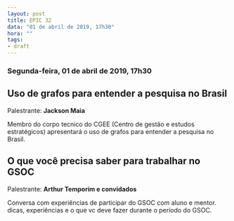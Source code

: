 ```yaml
---
layout: post
title: EPIC 32
data: "01 de abril de 2019, 17h30"
hora: ""
tags:
- draft
---
```


### Segunda-feira, 01 de abril de 2019, 17h30

## Uso de grafos para entender a pesquisa no Brasil
Palestrante: **Jackson Maia**

Membro do corpo tecnico do CGEE (Centro de gestão e estudos estratégicos) apresentará o uso de grafos para entender a pesquisa no Brasil.

## O que você precisa saber para trabalhar no GSOC
Palestrante: **Arthur Temporim e convidados**

Conversa com experiências de participar do GSOC com aluno e mentor. dicas, experiências e o que vc deve fazer durante o período do GSOC.







